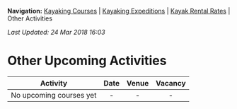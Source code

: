 **Navigation:** [Kayaking Courses](index) &#124; [Kayaking Expeditions](expedition) &#124; [Kayak Rental Rates](rental) &#124; Other Activities

_Last Updated: 24 Mar 2018 16:03_
# Other Upcoming Activities

Activity | Date | Venue | Vacancy
:---:|:---:|:---:|:---:
No upcoming courses yet|-|-|-

